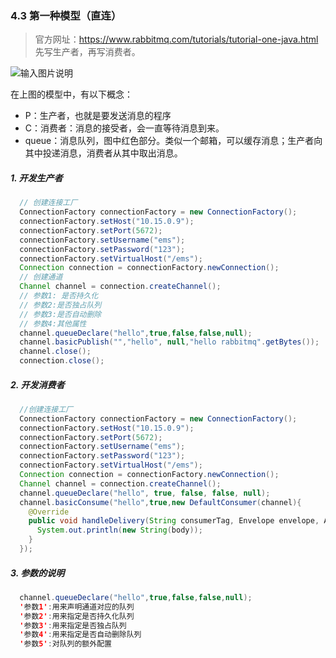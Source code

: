 ### 4.3 第一种模型（直连）

> 官方网址：https://www.rabbitmq.com/tutorials/tutorial-one-java.html
> 先写生产者，再写消费者。


![输入图片说明](https://images.gitee.com/uploads/images/2021/1027/180913_a6144852_426516.png "屏幕截图.png")

在上图的模型中，有以下概念：

- P：生产者，也就是要发送消息的程序
- C：消费者：消息的接受者，会一直等待消息到来。
- queue：消息队列，图中红色部分。类似一个邮箱，可以缓存消息；生产者向其中投递消息，消费者从其中取出消息。

##### 1. 开发生产者

```java
  // 创建连接工厂
  ConnectionFactory connectionFactory = new ConnectionFactory();
  connectionFactory.setHost("10.15.0.9");
  connectionFactory.setPort(5672);
  connectionFactory.setUsername("ems");
  connectionFactory.setPassword("123");
  connectionFactory.setVirtualHost("/ems");
  Connection connection = connectionFactory.newConnection();
  // 创建通道
  Channel channel = connection.createChannel();
  // 参数1: 是否持久化
  // 参数2:是否独占队列
  // 参数3:是否自动删除
  // 参数4:其他属性
  channel.queueDeclare("hello",true,false,false,null);
  channel.basicPublish("","hello", null,"hello rabbitmq".getBytes());
  channel.close();
  connection.close();
```

##### 2. 开发消费者

```java
  //创建连接工厂
  ConnectionFactory connectionFactory = new ConnectionFactory();
  connectionFactory.setHost("10.15.0.9");
  connectionFactory.setPort(5672);
  connectionFactory.setUsername("ems");
  connectionFactory.setPassword("123");
  connectionFactory.setVirtualHost("/ems");
  Connection connection = connectionFactory.newConnection();
  Channel channel = connection.createChannel();
  channel.queueDeclare("hello", true, false, false, null);
  channel.basicConsume("hello",true,new DefaultConsumer(channel){
    @Override
    public void handleDelivery(String consumerTag, Envelope envelope, AMQP.BasicProperties properties, byte[] body) throws IOException {
      System.out.println(new String(body));
    }
  });
```

##### 3. 参数的说明

```java
  channel.queueDeclare("hello",true,false,false,null);
  '参数1':用来声明通道对应的队列
  '参数2':用来指定是否持久化队列
  '参数3':用来指定是否独占队列
  '参数4':用来指定是否自动删除队列
  '参数5':对队列的额外配置
```
